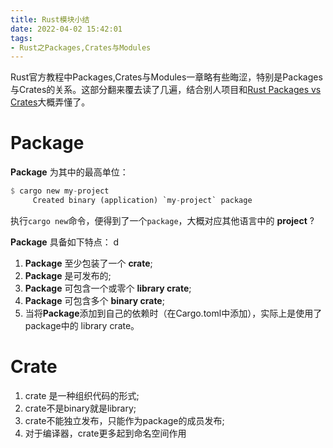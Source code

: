 ```yaml
---
title: Rust模块小结
date: 2022-04-02 15:42:01
tags:
- Rust之Packages,Crates与Modules
---
```

Rust官方教程中Packages,Crates与Modules一章略有些晦涩，特别是Packages与Crates的关系。这部分翻来覆去读了几遍，结合别人项目和[Rust Packages vs Crates](https://jeffa.io/rust_packages_vs_crates)大概弄懂了。

# Package
**Package** 为其中的最高单位：
```rust
$ cargo new my-project
     Created binary (application) `my-project` package
```

执行`cargo new`命令，便得到了一个`package`，大概对应其他语言中的 **project** ?

**Package** 具备如下特点：
d
1. **Package** 至少包装了一个 **crate**;
2. **Package** 是可发布的;
3. **Package** 可包含一个或零个 **library crate**;
4. **Package** 可包含多个 **binary crate**;
5. 当将**Package**添加到自己的依赖时（在Cargo.toml中添加），实际上是使用了package中的 library crate。

# Crate

1. crate 是一种组织代码的形式;
2. crate不是binary就是library;
3. crate不能独立发布，只能作为package的成员发布;
4. 对于编译器，crate更多起到命名空间作用